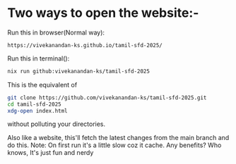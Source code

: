 # Two ways to open the website:-
Run this in browser(Normal way):
```
https://vivekanandan-ks.github.io/tamil-sfd-2025/
```

Run this in terminal():
```bash
nix run github:vivekanandan-ks/tamil-sfd-2025
```
This is the equivalent of 
```bash
git clone https://github.com/vivekanandan-ks/tamil-sfd-2025.git
cd tamil-sfd-2025
xdg-open index.html
```
without polluting your directories. 

Also like a website, this'll fetch the latest changes from the main branch and do this.
Note: On first run it's a little slow coz it cache. 
Any benefits? Who knows, It's just fun and nerdy